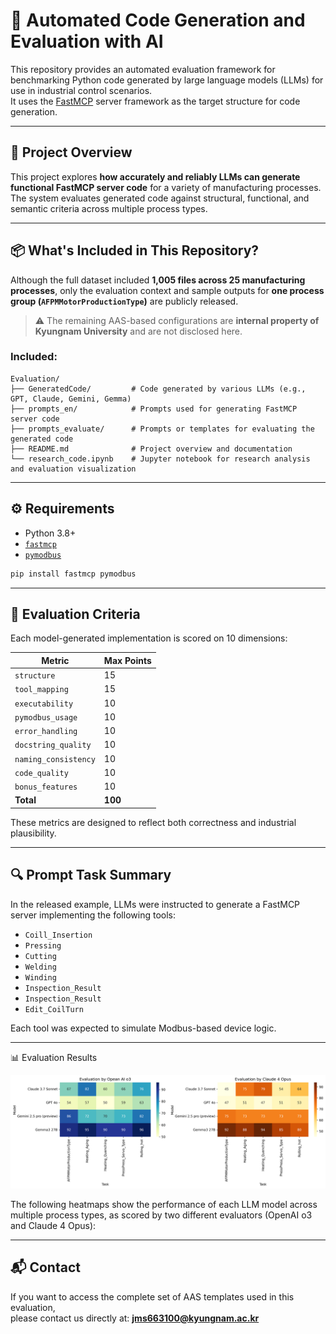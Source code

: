 # 🤖 Automated Code Generation and Evaluation with AI

This repository provides an automated evaluation framework for benchmarking Python code generated by large language models (LLMs) for use in industrial control scenarios.  
It uses the [FastMCP](https://github.com/jlowin/fastmcp) server framework as the target structure for code generation.

---

## 🎯 Project Overview

This project explores **how accurately and reliably LLMs can generate functional FastMCP server code** for a variety of manufacturing processes.  
The system evaluates generated code against structural, functional, and semantic criteria across multiple process types.

---

## 📦 What's Included in This Repository?

Although the full dataset included **1,005 files across 25 manufacturing processes**, only the evaluation context and sample outputs for **one process group (`AFPMMotorProductionType`)** are publicly released.

> ⚠️ The remaining AAS-based configurations are **internal property of Kyungnam University** and are not disclosed here.

### Included:

```
Evaluation/
├── GeneratedCode/         # Code generated by various LLMs (e.g., GPT, Claude, Gemini, Gemma)
├── prompts_en/            # Prompts used for generating FastMCP server code
├── prompts_evaluate/      # Prompts or templates for evaluating the generated code
├── README.md              # Project overview and documentation
└── research_code.ipynb    # Jupyter notebook for research analysis and evaluation visualization

```

---

## ⚙️ Requirements

- Python 3.8+
- [`fastmcp`](https://github.com/jlowin/fastmcp)
- [`pymodbus`](https://github.com/pymodbus-dev/pymodbus)

```bash
pip install fastmcp pymodbus
```

---

## 📝 Evaluation Criteria

Each model-generated implementation is scored on 10 dimensions:

| Metric             | Max Points |
|--------------------|------------|
| `structure`        | 15         |
| `tool_mapping`     | 15         |
| `executability`    | 10         |
| `pymodbus_usage`   | 10         |
| `error_handling`   | 10         |
| `docstring_quality`| 10         |
| `naming_consistency`| 10        |
| `code_quality`     | 10         |
| `bonus_features`   | 10         |
| **Total**          | **100**    |

These metrics are designed to reflect both correctness and industrial plausibility.

---

## 🔍 Prompt Task Summary

In the released example, LLMs were instructed to generate a FastMCP server implementing the following tools:

- `Coill_Insertion`
- `Pressing`
- `Cutting`
- `Welding`
- `Winding`
- `Inspection_Result`
- `Inspection_Result`
- `Edit_CoilTurn`

Each tool was expected to simulate Modbus-based device logic.

---

📊 Evaluation Results

![Evaluation Heatmap](../asset/Image/llm_heatmap_highres.png)


The following heatmaps show the performance of each LLM model across multiple process types,
as scored by two different evaluators (OpenAI o3 and Claude 4 Opus):

---

## 📬 Contact

If you want to access the complete set of AAS templates used in this evaluation,  
please contact us directly at: **[jms663100@kyungnam.ac.kr](mailto:jms663100@kyungnam.ac.kr)**

